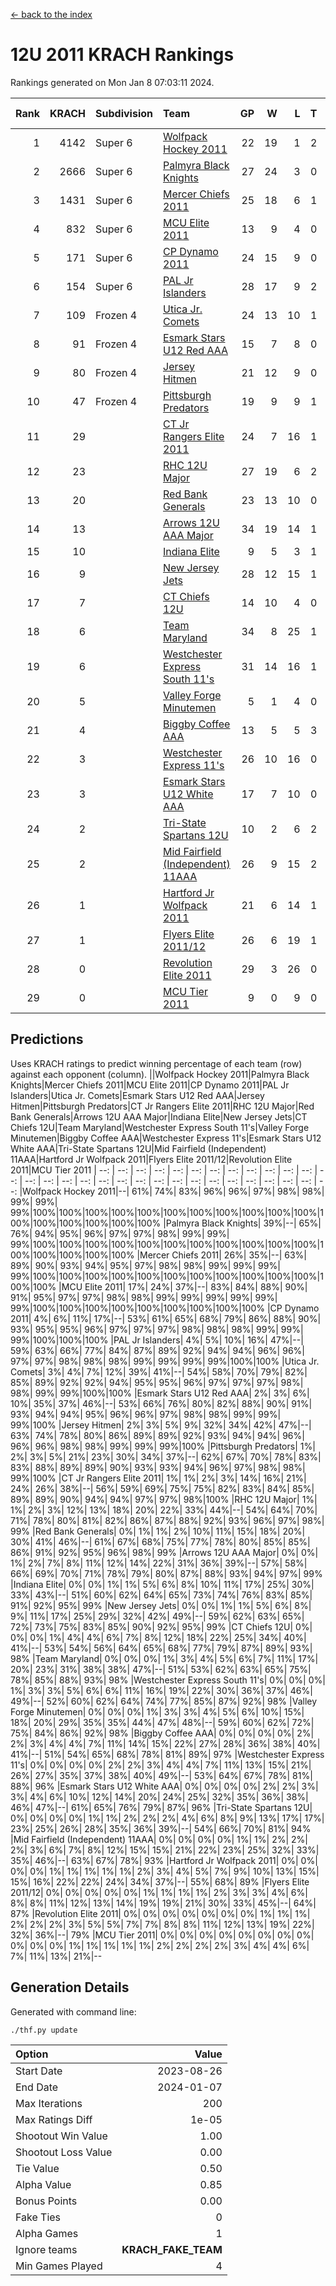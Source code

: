 [<- back to the index](readme.md)
# 12U 2011 KRACH Rankings
Rankings generated on Mon Jan  8 07:03:11 2024.

Rank|KRACH|Subdivision|Team|GP|W|L|T|OTW|OTL|SoS|Exp Wins|Win Diff
---:|---:|:---|:---|---:|---:|---:|---:|---:|---:|---:|---:|---:
1|4142|Super 6|[Wolfpack Hockey 2011](https://gamesheetstats.com/seasons/3664/teams/140937/schedule)|22|19|1|2|0|0|542|20.8|-0.0
2|2666|Super 6|[Palmyra Black Knights](https://gamesheetstats.com/seasons/3664/teams/140949/schedule)|27|24|3|0|1|0|555|24.8|-0.0
3|1431|Super 6|[Mercer Chiefs 2011](https://gamesheetstats.com/seasons/3664/teams/140936/schedule)|25|18|6|1|0|1|1027|19.3|-0.0
4|832|Super 6|[MCU Elite 2011](https://gamesheetstats.com/seasons/3664/teams/140929/schedule)|13|9|4|0|3|0|940|9.8|-0.0
5|171|Super 6|[CP Dynamo 2011](https://gamesheetstats.com/seasons/3664/teams/140944/schedule)|24|15|9|0|1|2|651|15.8|-0.0
6|154|Super 6|[PAL Jr Islanders](https://gamesheetstats.com/seasons/3664/teams/140943/schedule)|28|17|9|2|2|0|535|18.8|-0.0
7|109|Frozen 4|[Utica Jr. Comets](https://gamesheetstats.com/seasons/3664/teams/140945/schedule)|24|13|10|1|1|1|706|14.3|-0.0
8|91|Frozen 4|[Esmark Stars U12 Red AAA](https://gamesheetstats.com/seasons/3664/teams/140951/schedule)|15|7|8|0|2|0|1210|7.8|-0.0
9|80|Frozen 4|[Jersey Hitmen](https://gamesheetstats.com/seasons/3664/teams/140938/schedule)|21|12|9|0|2|1|541|12.8|-0.0
10|47|Frozen 4|[Pittsburgh Predators](https://gamesheetstats.com/seasons/3664/teams/140950/schedule)|19|9|9|1|0|1|968|10.3|-0.0
11|29||[CT Jr Rangers Elite 2011](https://gamesheetstats.com/seasons/3664/teams/140931/schedule)|24|7|16|1|1|1|924|8.3|-0.0
12|23||[RHC 12U Major](https://gamesheetstats.com/seasons/3664/teams/140941/schedule)|27|19|6|2|0|1|24|20.9|0.0
13|20||[Red Bank Generals](https://gamesheetstats.com/seasons/3664/teams/140940/schedule)|23|13|10|0|1|2|44|13.8|-0.0
14|13||[Arrows 12U AAA Major](https://gamesheetstats.com/seasons/3664/teams/140946/schedule)|34|19|14|1|1|1|94|20.4|0.0
15|10||[Indiana Elite](https://gamesheetstats.com/seasons/3664/teams/144353/schedule)|9|5|3|1|0|0|29|6.4|0.0
16|9||[New Jersey Jets](https://gamesheetstats.com/seasons/3664/teams/140939/schedule)|28|12|15|1|2|0|43|13.4|0.0
17|7||[CT Chiefs 12U](https://gamesheetstats.com/seasons/3664/teams/140934/schedule)|14|10|4|0|1|0|5|10.9|0.0
18|6||[Team Maryland](https://gamesheetstats.com/seasons/3664/teams/140954/schedule)|34|8|25|1|0|3|638|9.4|0.0
19|6||[Westchester Express South 11's](https://gamesheetstats.com/seasons/3664/teams/140947/schedule)|31|14|16|1|1|0|71|15.4|0.0
20|5||[Valley Forge Minutemen](https://gamesheetstats.com/seasons/3664/teams/187349/schedule)|5|1|4|0|0|0|470|1.9|0.0
21|4||[Biggby Coffee AAA](https://gamesheetstats.com/seasons/3664/teams/144351/schedule)|13|5|5|3|0|0|5|7.4|0.0
22|3||[Westchester Express 11's](https://gamesheetstats.com/seasons/3664/teams/140948/schedule)|26|10|16|0|0|2|75|10.9|0.0
23|3||[Esmark Stars U12 White AAA](https://gamesheetstats.com/seasons/3664/teams/140952/schedule)|17|7|10|0|0|1|13|7.9|0.0
24|2||[Tri-State Spartans 12U](https://gamesheetstats.com/seasons/3664/teams/144352/schedule)|10|2|6|2|0|0|4|3.9|0.0
25|2||[Mid Fairfield (Independent) 11AAA](https://gamesheetstats.com/seasons/3664/teams/140933/schedule)|26|9|15|2|0|1|10|10.9|0.0
26|1||[Hartford Jr Wolfpack 2011](https://gamesheetstats.com/seasons/3664/teams/140935/schedule)|21|6|14|1|1|0|7|7.4|0.0
27|1||[Flyers Elite 2011/12](https://gamesheetstats.com/seasons/3664/teams/140942/schedule)|26|6|19|1|0|2|7|7.4|0.0
28|0||[Revolution Elite 2011](https://gamesheetstats.com/seasons/3664/teams/140953/schedule)|29|3|26|0|0|0|8|3.9|0.0
29|0||[MCU Tier 2011](https://gamesheetstats.com/seasons/3664/teams/140932/schedule)|9|0|9|0|0|0|2|0.9|0.0

## Predictions
Uses KRACH ratings to predict winning percentage of each team (row) against each opponent (column).
||Wolfpack Hockey 2011|Palmyra Black Knights|Mercer Chiefs 2011|MCU Elite 2011|CP Dynamo 2011|PAL Jr Islanders|Utica Jr. Comets|Esmark Stars U12 Red AAA|Jersey Hitmen|Pittsburgh Predators|CT Jr Rangers Elite 2011|RHC 12U Major|Red Bank Generals|Arrows 12U AAA Major|Indiana Elite|New Jersey Jets|CT Chiefs 12U|Team Maryland|Westchester Express South 11's|Valley Forge Minutemen|Biggby Coffee AAA|Westchester Express 11's|Esmark Stars U12 White AAA|Tri-State Spartans 12U|Mid Fairfield (Independent) 11AAA|Hartford Jr Wolfpack 2011|Flyers Elite 2011/12|Revolution Elite 2011|MCU Tier 2011
| --: | --: | --: | --: | --: | --: | --: | --: | --: | --: | --: | --: | --: | --: | --: | --: | --: | --: | --: | --: | --: | --: | --: | --: | --: | --: | --: | --: | --: | --: 
|Wolfpack Hockey 2011|--| 61%| 74%| 83%| 96%| 96%| 97%| 98%| 98%| 99%| 99%| 99%|100%|100%|100%|100%|100%|100%|100%|100%|100%|100%|100%|100%|100%|100%|100%|100%|100%
|Palmyra Black Knights| 39%|--| 65%| 76%| 94%| 95%| 96%| 97%| 97%| 98%| 99%| 99%| 99%|100%|100%|100%|100%|100%|100%|100%|100%|100%|100%|100%|100%|100%|100%|100%|100%
|Mercer Chiefs 2011| 26%| 35%|--| 63%| 89%| 90%| 93%| 94%| 95%| 97%| 98%| 98%| 99%| 99%| 99%| 99%|100%|100%|100%|100%|100%|100%|100%|100%|100%|100%|100%|100%|100%
|MCU Elite 2011| 17%| 24%| 37%|--| 83%| 84%| 88%| 90%| 91%| 95%| 97%| 97%| 98%| 98%| 99%| 99%| 99%| 99%| 99%| 99%|100%|100%|100%|100%|100%|100%|100%|100%|100%
|CP Dynamo 2011|  4%|  6%| 11%| 17%|--| 53%| 61%| 65%| 68%| 79%| 86%| 88%| 90%| 93%| 95%| 95%| 96%| 97%| 97%| 97%| 98%| 98%| 98%| 99%| 99%| 99%|100%|100%|100%
|PAL Jr Islanders|  4%|  5%| 10%| 16%| 47%|--| 59%| 63%| 66%| 77%| 84%| 87%| 89%| 92%| 94%| 94%| 96%| 96%| 97%| 97%| 98%| 98%| 98%| 99%| 99%| 99%| 99%|100%|100%
|Utica Jr. Comets|  3%|  4%|  7%| 12%| 39%| 41%|--| 54%| 58%| 70%| 79%| 82%| 85%| 89%| 92%| 92%| 94%| 95%| 95%| 96%| 97%| 97%| 97%| 98%| 98%| 99%| 99%|100%|100%
|Esmark Stars U12 Red AAA|  2%|  3%|  6%| 10%| 35%| 37%| 46%|--| 53%| 66%| 76%| 80%| 82%| 88%| 90%| 91%| 93%| 94%| 94%| 95%| 96%| 96%| 97%| 98%| 98%| 99%| 99%| 99%|100%
|Jersey Hitmen|  2%|  3%|  5%|  9%| 32%| 34%| 42%| 47%|--| 63%| 74%| 78%| 80%| 86%| 89%| 89%| 92%| 93%| 94%| 94%| 96%| 96%| 96%| 98%| 98%| 99%| 99%| 99%|100%
|Pittsburgh Predators|  1%|  2%|  3%|  5%| 21%| 23%| 30%| 34%| 37%|--| 62%| 67%| 70%| 78%| 83%| 83%| 88%| 89%| 89%| 90%| 93%| 93%| 94%| 96%| 97%| 98%| 98%| 99%|100%
|CT Jr Rangers Elite 2011|  1%|  1%|  2%|  3%| 14%| 16%| 21%| 24%| 26%| 38%|--| 56%| 59%| 69%| 75%| 75%| 82%| 83%| 84%| 85%| 89%| 89%| 90%| 94%| 94%| 97%| 97%| 98%|100%
|RHC 12U Major|  1%|  1%|  2%|  3%| 12%| 13%| 18%| 20%| 22%| 33%| 44%|--| 54%| 64%| 70%| 71%| 78%| 80%| 81%| 82%| 86%| 87%| 88%| 92%| 93%| 96%| 97%| 98%| 99%
|Red Bank Generals|  0%|  1%|  1%|  2%| 10%| 11%| 15%| 18%| 20%| 30%| 41%| 46%|--| 61%| 67%| 68%| 75%| 77%| 78%| 80%| 85%| 85%| 86%| 91%| 92%| 95%| 96%| 98%| 99%
|Arrows 12U AAA Major|  0%|  0%|  1%|  2%|  7%|  8%| 11%| 12%| 14%| 22%| 31%| 36%| 39%|--| 57%| 58%| 66%| 69%| 70%| 71%| 78%| 79%| 80%| 87%| 88%| 93%| 94%| 97%| 99%
|Indiana Elite|  0%|  0%|  1%|  1%|  5%|  6%|  8%| 10%| 11%| 17%| 25%| 30%| 33%| 43%|--| 51%| 60%| 62%| 64%| 65%| 73%| 74%| 76%| 83%| 85%| 91%| 92%| 95%| 99%
|New Jersey Jets|  0%|  0%|  1%|  1%|  5%|  6%|  8%|  9%| 11%| 17%| 25%| 29%| 32%| 42%| 49%|--| 59%| 62%| 63%| 65%| 72%| 73%| 75%| 83%| 85%| 90%| 92%| 95%| 99%
|CT Chiefs 12U|  0%|  0%|  0%|  1%|  4%|  4%|  6%|  7%|  8%| 12%| 18%| 22%| 25%| 34%| 40%| 41%|--| 53%| 54%| 56%| 64%| 65%| 68%| 77%| 79%| 87%| 89%| 93%| 98%
|Team Maryland|  0%|  0%|  0%|  1%|  3%|  4%|  5%|  6%|  7%| 11%| 17%| 20%| 23%| 31%| 38%| 38%| 47%|--| 51%| 53%| 62%| 63%| 65%| 75%| 78%| 85%| 88%| 93%| 98%
|Westchester Express South 11's|  0%|  0%|  0%|  1%|  3%|  3%|  5%|  6%|  6%| 11%| 16%| 19%| 22%| 30%| 36%| 37%| 46%| 49%|--| 52%| 60%| 62%| 64%| 74%| 77%| 85%| 87%| 92%| 98%
|Valley Forge Minutemen|  0%|  0%|  0%|  1%|  3%|  3%|  4%|  5%|  6%| 10%| 15%| 18%| 20%| 29%| 35%| 35%| 44%| 47%| 48%|--| 59%| 60%| 62%| 72%| 75%| 84%| 86%| 92%| 98%
|Biggby Coffee AAA|  0%|  0%|  0%|  0%|  2%|  2%|  3%|  4%|  4%|  7%| 11%| 14%| 15%| 22%| 27%| 28%| 36%| 38%| 40%| 41%|--| 51%| 54%| 65%| 68%| 78%| 81%| 89%| 97%
|Westchester Express 11's|  0%|  0%|  0%|  0%|  2%|  2%|  3%|  4%|  4%|  7%| 11%| 13%| 15%| 21%| 26%| 27%| 35%| 37%| 38%| 40%| 49%|--| 53%| 64%| 67%| 78%| 81%| 88%| 96%
|Esmark Stars U12 White AAA|  0%|  0%|  0%|  0%|  2%|  2%|  3%|  3%|  4%|  6%| 10%| 12%| 14%| 20%| 24%| 25%| 32%| 35%| 36%| 38%| 46%| 47%|--| 61%| 65%| 76%| 79%| 87%| 96%
|Tri-State Spartans 12U|  0%|  0%|  0%|  0%|  1%|  1%|  2%|  2%|  2%|  4%|  6%|  8%|  9%| 13%| 17%| 17%| 23%| 25%| 26%| 28%| 35%| 36%| 39%|--| 54%| 66%| 70%| 81%| 94%
|Mid Fairfield (Independent) 11AAA|  0%|  0%|  0%|  0%|  1%|  1%|  2%|  2%|  2%|  3%|  6%|  7%|  8%| 12%| 15%| 15%| 21%| 22%| 23%| 25%| 32%| 33%| 35%| 46%|--| 63%| 67%| 78%| 93%
|Hartford Jr Wolfpack 2011|  0%|  0%|  0%|  0%|  1%|  1%|  1%|  1%|  1%|  2%|  3%|  4%|  5%|  7%|  9%| 10%| 13%| 15%| 15%| 16%| 22%| 22%| 24%| 34%| 37%|--| 55%| 68%| 89%
|Flyers Elite 2011/12|  0%|  0%|  0%|  0%|  0%|  1%|  1%|  1%|  1%|  2%|  3%|  3%|  4%|  6%|  8%|  8%| 11%| 12%| 13%| 14%| 19%| 19%| 21%| 30%| 33%| 45%|--| 64%| 87%
|Revolution Elite 2011|  0%|  0%|  0%|  0%|  0%|  0%|  0%|  1%|  1%|  1%|  2%|  2%|  2%|  3%|  5%|  5%|  7%|  7%|  8%|  8%| 11%| 12%| 13%| 19%| 22%| 32%| 36%|--| 79%
|MCU Tier 2011|  0%|  0%|  0%|  0%|  0%|  0%|  0%|  0%|  0%|  0%|  0%|  1%|  1%|  1%|  1%|  1%|  2%|  2%|  2%|  2%|  3%|  4%|  4%|  6%|  7%| 11%| 13%| 21%|--

## Generation Details

Generated with command line:
```
./thf.py update
```

| Option | Value |
| :----- | ----: |
| Start Date | 2023-08-26 |
| End Date | 2024-01-07 |
| Max Iterations | 200 |
| Max Ratings Diff | 1e-05 |
| Shootout Win Value | 1.00 |
| Shootout Loss Value | 0.00 |
| Tie Value | 0.50 |
| Alpha Value | 0.85 |
| Bonus Points | 0.00 |
| Fake Ties | 0 |
| Alpha Games | 1 |
| Ignore teams | __KRACH_FAKE_TEAM__ |
| Min Games Played | 4 |

